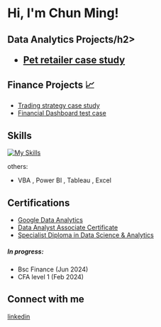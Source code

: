 <h1>Hi, I'm Chun Ming!


<h2>Data Analytics Projects/h2>

- [Pet retailer case study](https://github.com/cmong007/retailcasestudy)


<h2> Finance Projects 📈 </h2>

- [Trading strategy case study](https://github.com/cmong007/TradingSimulation/)
- [Financial Dashboard test case](https://github.com/cmong007/Finance-DashBoard/)

<h2> Skills </h2>

[![My Skills](https://skillicons.dev/icons?i=python,postgres&theme=light)](https://skillicons.dev)

others:

 - VBA , Power BI , Tableau , Excel

<h2> Certifications </h2>

- [Google Data Analytics](https://www.coursera.org/account/accomplishments/specialization/certificate/G8NZS74BEGXK)
- [Data Analyst Associate Certificate](https://www.datacamp.com/certificate/DAA0015081749628)
- [Specialist Diploma in Data Science & Analytics](https://i.imgur.com/CECRTt0.png)

<h5> In progress: </h5>

- Bsc Finance (Jun 2024)
- CFA level 1 (Feb 2024)


<h2> Connect with me </h2>

[linkedin](https://linkedin.com/in/ong-chun-ming)


<!--
**cmong007/cmong007 is a ✨ _special_ ✨ repository because its `README.md` (this file) appears on your GitHub profile.

Here are some ideas to get you started:

- 🔭 I’m currently working on ...
- 🌱 I’m currently learning ...
- 👯 I’m looking to collaborate on ...
- 🤔 I’m looking for help with ...
- 💬 Ask me about ...
- 📫 How to reach me: ...
- 😄 Pronouns: ...
- ⚡ Fun fact: ...
-->
